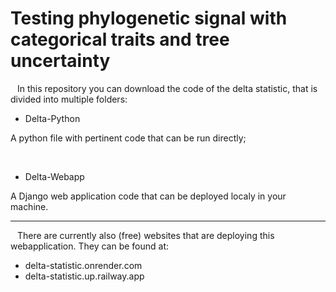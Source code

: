 # Testing phylogenetic signal with categorical traits and tree uncertainty

<p> &ensp; In this repository you can download the code of the delta statistic, that is divided into multiple folders: </p>

<ul>
    <li> Delta-Python </li>
</ul>
<p> A python file with pertinent code that can be run directly; </p>

<br>
<ul>
    <li> Delta-Webapp </li>
</ul>
<p> A Django web application code that can be deployed localy in your machine. </p>

---

<p> &ensp; There are currently also (free) websites that are deploying this webapplication. They can be found at: </p>

<ul>
  <li> delta-statistic.onrender.com </li>
  <li> delta-statistic.up.railway.app </li>
</ul>